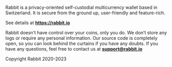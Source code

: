 Rabbit is a privacy-oriented self-custodial multicurrency wallet based in Switzerland. It is secure from the ground up, user-friendly and feature-rich.

See details at **https://rabbit.io**

Rabbit doesn’t have control over your coins, only you do. We don’t store any logs or require any personal information. Our source code is completely open, so you can look behind the curtains if you have any doubts. If you have any questions, feel free to contact us at **support@rabbit.io**

Copyright Rabbit 2020-2023
